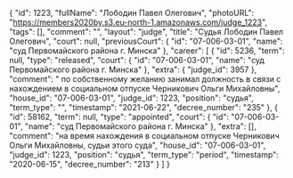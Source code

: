 {
    "id": 1223,
    "fullName": "Лободин Павел Олегович",
    "photoURL": "https://members2020by.s3.eu-north-1.amazonaws.com/judge_1223",
    "tags": [],
    "comment": "",
    "layout": "judge",
    "title": "Судья Лободин Павел Олегович",
    "court": null,
    "previousCourt": {
        "id": "07-006-03-01",
        "name": "суд Первомайского района г. Минска"
    },
    "career": [
        {
            "id": 5236,
            "term": null,
            "type": "released",
            "court": {
                "id": "07-006-03-01",
                "name": "суд Первомайского района г. Минска"
            },
            "extra": {
                "judge_id": 3957
            },
            "comment": " по собственному желанию занимал должность в связи с нахождением в социальном отпуске Черникович Ольги Михайловны",
            "house_id": "07-006-03-01",
            "judge_id": 1223,
            "position": "судья",
            "term_type": "",
            "timestamp": "2021-06-22",
            "decree_number": "235"
        },
        {
            "id": 58162,
            "term": null,
            "type": "appointed",
            "court": {
                "id": "07-006-03-01",
                "name": "суд Первомайского района г. Минска"
            },
            "extra": [],
            "comment": "на время нахождения в социальном отпуске Черникович Ольги Михайловны, судьи этого суда",
            "house_id": "07-006-03-01",
            "judge_id": 1223,
            "position": "судья",
            "term_type": "period",
            "timestamp": "2020-06-15",
            "decree_number": "213"
        }
    ]
}